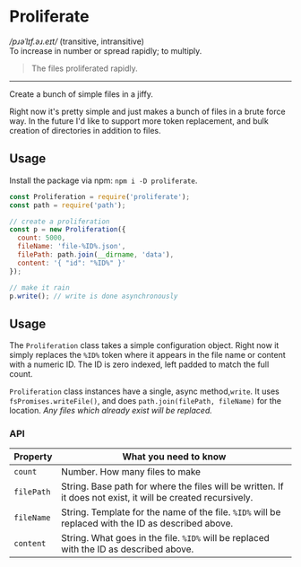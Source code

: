 # Proliferate

*/pɹəˈlɪf.əɹ.eɪt/* (transitive, intransitive)  
To increase in number or spread rapidly; to multiply.
> The files proliferated rapidly.

---

Create a bunch of simple files in a jiffy.

Right now it's pretty simple and just makes a bunch of files in a brute force way.
In the future I'd like to support more token replacement, and bulk creation of
directories in addition to files.

## Usage

Install the package via npm: `npm i -D proliferate`.

```js
const Proliferation = require('proliferate');
const path = require('path');

// create a proliferation
const p = new Proliferation({
  count: 5000,
  fileName: 'file-%ID%.json',
  filePath: path.join(__dirname, 'data'),
  content: '{ "id": "%ID%" }'
});

// make it rain
p.write(); // write is done asynchronously
```

## Usage

The `Proliferation` class takes a simple configuration object. Right now it simply
replaces the `%ID%` token where it appears in the file name or content with a numeric ID. 
The ID is zero indexed, left padded to match the full count. 

`Proliferation` class instances have a single, async method,`write`. It uses
`fsPromises.writeFile()`, and does `path.join(filePath, fileName)` for the location.
*Any files which already exist will be replaced.*

### API

Property     | What you need to know
------------ | -------------
`count` | Number. How many files to make
`filePath` | String. Base path for where the files will be written. If it does not exist, it will be created recursively.
`fileName` | String. Template for the name of the file. `%ID%` will be replaced with the ID as described above.
`content` | String. What goes in the file. `%ID%` will be replaced with the ID as described above.
